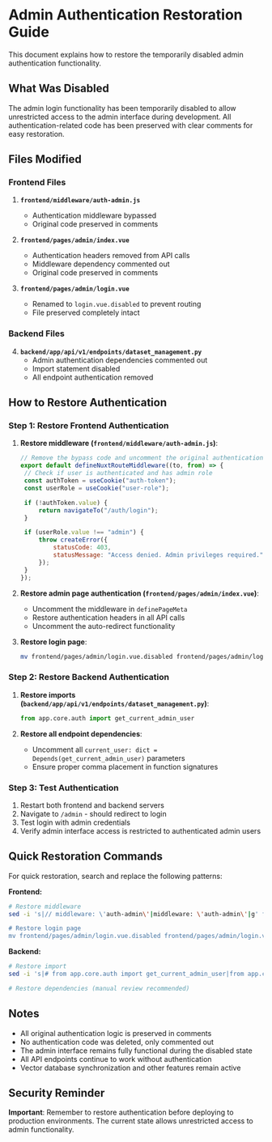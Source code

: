 # Admin Authentication Restoration Guide

This document explains how to restore the temporarily disabled admin authentication functionality.

## What Was Disabled

The admin login functionality has been temporarily disabled to allow unrestricted access to the admin interface during development. All authentication-related code has been preserved with clear comments for easy restoration.

## Files Modified

### Frontend Files

1. **`frontend/middleware/auth-admin.js`**

   - Authentication middleware bypassed
   - Original code preserved in comments

2. **`frontend/pages/admin/index.vue`**

   - Authentication headers removed from API calls
   - Middleware dependency commented out
   - Original code preserved in comments

3. **`frontend/pages/admin/login.vue`**
   - Renamed to `login.vue.disabled` to prevent routing
   - File preserved completely intact

### Backend Files

4. **`backend/app/api/v1/endpoints/dataset_management.py`**
   - Admin authentication dependencies commented out
   - Import statement disabled
   - All endpoint authentication removed

## How to Restore Authentication

### Step 1: Restore Frontend Authentication

1. **Restore middleware (`frontend/middleware/auth-admin.js`)**:

   ```javascript
   // Remove the bypass code and uncomment the original authentication logic
   export default defineNuxtRouteMiddleware((to, from) => {
   	// Check if user is authenticated and has admin role
   	const authToken = useCookie("auth-token");
   	const userRole = useCookie("user-role");

   	if (!authToken.value) {
   		return navigateTo("/auth/login");
   	}

   	if (userRole.value !== "admin") {
   		throw createError({
   			statusCode: 403,
   			statusMessage: "Access denied. Admin privileges required.",
   		});
   	}
   });
   ```

2. **Restore admin page authentication (`frontend/pages/admin/index.vue`)**:

   - Uncomment the middleware in `definePageMeta`
   - Restore authentication headers in all API calls
   - Uncomment the auto-redirect functionality

3. **Restore login page**:
   ```bash
   mv frontend/pages/admin/login.vue.disabled frontend/pages/admin/login.vue
   ```

### Step 2: Restore Backend Authentication

1. **Restore imports (`backend/app/api/v1/endpoints/dataset_management.py`)**:

   ```python
   from app.core.auth import get_current_admin_user
   ```

2. **Restore all endpoint dependencies**:
   - Uncomment all `current_user: dict = Depends(get_current_admin_user)` parameters
   - Ensure proper comma placement in function signatures

### Step 3: Test Authentication

1. Restart both frontend and backend servers
2. Navigate to `/admin` - should redirect to login
3. Test login with admin credentials
4. Verify admin interface access is restricted to authenticated admin users

## Quick Restoration Commands

For quick restoration, search and replace the following patterns:

**Frontend:**

```bash
# Restore middleware
sed -i 's|// middleware: \'auth-admin\'|middleware: \'auth-admin\'|g' frontend/pages/admin/index.vue

# Restore login page
mv frontend/pages/admin/login.vue.disabled frontend/pages/admin/login.vue
```

**Backend:**

```bash
# Restore import
sed -i 's|# from app.core.auth import get_current_admin_user|from app.core.auth import get_current_admin_user|g' backend/app/api/v1/endpoints/dataset_management.py

# Restore dependencies (manual review recommended)
```

## Notes

- All original authentication logic is preserved in comments
- No authentication code was deleted, only commented out
- The admin interface remains fully functional during the disabled state
- All API endpoints continue to work without authentication
- Vector database synchronization and other features remain active

## Security Reminder

**Important**: Remember to restore authentication before deploying to production environments. The current state allows unrestricted access to admin functionality.
